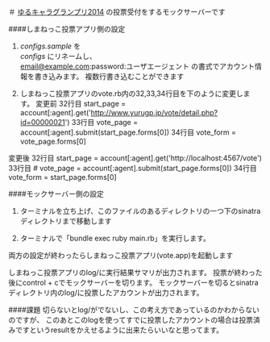 ＃ [ゆるキャラグランプリ2014](http://www.yurugp.jp/)
の投票受付をするモックサーバーです

####しまねっこ投票アプリ側の設定
1. *configs.sample* を  
*configs* にリネームし、  
email@example.com:password:ユーザエージェント
の書式でアカウント情報を書き込みます。
複数行書き込むことができます

3. しまねっこ投票アプリのvote.rb内の32,33,34行目を下のように変更します。
 変更前
  32行目 start_page = account[:agent].get('http://www.yurugp.jp/vote/detail.php?id=00000021')
  33行目 vote_page = account[:agent].submit(start_page.forms[0])
  34行目 vote_form = vote_page.forms[0]

 変更後
  32行目 start_page = account[:agent].get('http://localhost:4567/vote')
  33行目 # vote_page = account[:agent].submit(start_page.forms[0])
  34行目 vote_form = start_page.forms[0]



####モックサーバー側の設定
1. ターミナルを立ち上げ、このファイルのあるディレクトリの一つ下のsinatraディレクトリまで移動します

2. ターミナルで「bundle exec ruby main.rb」を実行します。


両方の設定が終わったらしまねっこ投票アプリ(vote.app)を起動します

しまねっこ投票アプリのlog/に実行結果サマリが出力されます。
投票が終わった後にcontrol + cでモックサーバーを切ります。
モックサーバーを切るとsinatraディレクトリ内のlog/に投票したアカウントが出力されます。

####課題
切らないとlog/がでないし、この考え方であっているのかわからないのですが、
このあとこのlogを使ってすでに投票したアカウントの場合は投票済みですというresultをかえせるように出来たらいいなと思ってます。